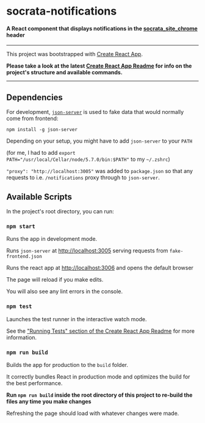 # socrata-notifications

#### A React component that displays notifications in the [socrata_site_chrome](https://github.com/socrata/socrata_site_chrome) header

----

This project was bootstrapped with [Create React App](https://github.com/facebookincubator/create-react-app).

**Please take a look at the latest [Create React App Readme](https://github.com/facebookincubator/create-react-app/blob/master/packages/react-scripts/template/README.md) for info on the project's structure and available commands.**

----

## Dependencies

For development, [`json-server`](https://github.com/typicode/json-server) is used to fake data that would normally come from frontend:

    npm install -g json-server

Depending on your setup, you might have to add `json-server` to your `PATH`

(for me, I had to add `export PATH="/usr/local/Cellar/node/5.7.0/bin:$PATH"` to my `~/.zshrc`)

`"proxy": "http://localhost:3005"` was added to `package.json` so that any requests to i.e. `/notifications` proxy through to `json-server`.

## Available Scripts

In the project's root directory, you can run:

### `npm start`

Runs the app in development mode.

Runs `json-server` at [http://localhost:3005](http://localhost:3005) serving requests from `fake-frontend.json`

Runs the react app at [http://localhost:3006](http://localhost:3006) and opens the default browser

The page will reload if you make edits.

You will also see any lint errors in the console.

### `npm test`

Launches the test runner in the interactive watch mode.

See the ["Running Tests" section of the Create React App Readme](https://github.com/facebookincubator/create-react-app/blob/master/packages/react-scripts/template/README.md#running-tests) for more information.

### `npm run build`

Builds the app for production to the `build` folder.

It correctly bundles React in production mode and optimizes the build for the best performance.

**Run `npm run build` inside the root directory of this project to re-build the files any time you make changes**

Refreshing the page should load with whatever changes were made.
